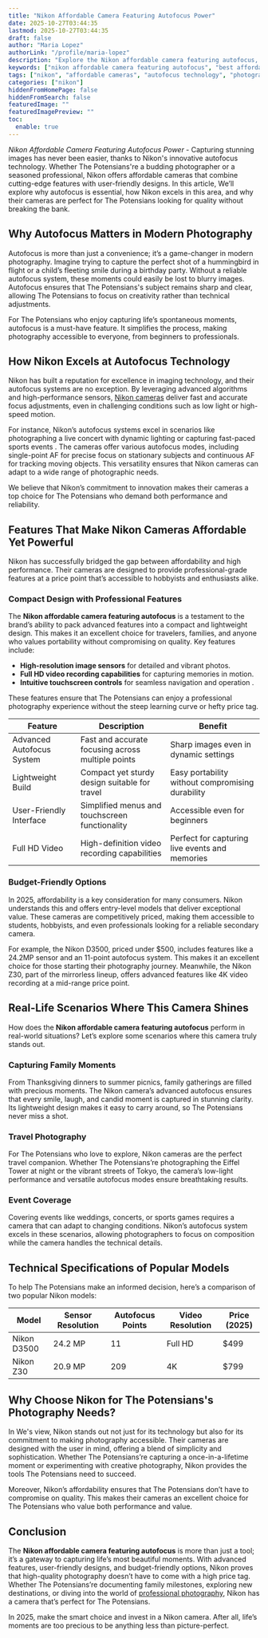 ```yaml
---
title: "Nikon Affordable Camera Featuring Autofocus Power"
date: 2025-10-27T03:44:35
lastmod: 2025-10-27T03:44:35
draft: false
author: "Maria Lopez"
authorLink: "/profile/maria-lopez"
description: "Explore the Nikon affordable camera featuring autofocus, designed to deliver sharp and professional-quality images at a budget-friendly price."
keywords: ["nikon affordable camera featuring autofocus", "best affordable Nikon cameras 2025", "Nikon autofocus camera guide"]
tags: ["nikon", "affordable cameras", "autofocus technology", "photography"]
categories: ["nikon"]
hiddenFromHomePage: false
hiddenFromSearch: false
featuredImage: ""
featuredImagePreview: ""
toc:
  enable: true
---
```


*Nikon Affordable Camera Featuring Autofocus Power* - Capturing stunning images has never been easier, thanks to Nikon's innovative autofocus technology. Whether The Potensians're a budding photographer or a seasoned professional, Nikon offers affordable cameras that combine cutting-edge features with user-friendly designs. In this article, We’ll explore why autofocus is essential, how Nikon excels in this area, and why their cameras are perfect for The Potensians looking for quality without breaking the bank.

## Why Autofocus Matters in Modern Photography

Autofocus is more than just a convenience; it’s a game-changer in modern photography. Imagine trying to capture the perfect shot of a hummingbird in flight or a child’s fleeting smile during a birthday party. Without a reliable autofocus system, these moments could easily be lost to blurry images.  Autofocus ensures that The Potensians's subject remains sharp and clear, allowing The Potensians to focus on creativity rather than technical adjustments.

For The Potensians who enjoy capturing life’s spontaneous moments, autofocus is a must-have feature. It simplifies the process, making photography accessible to everyone, from beginners to professionals.

## How Nikon Excels at Autofocus Technology

Nikon has built a reputation for excellence in imaging technology, and their autofocus systems are no exception. By leveraging advanced algorithms and high-performance sensors, [Nikon cameras](/nikon/nikon-cameras-with-high-speed-autofocus-performance) deliver fast and accurate focus adjustments, even in challenging conditions such as low light or high-speed motion.

For instance, Nikon’s autofocus systems excel in scenarios like photographing a live concert with dynamic lighting or capturing fast-paced sports events . The cameras offer various autofocus modes, including single-point AF for precise focus on stationary subjects and continuous AF for tracking moving objects. This versatility ensures that Nikon cameras can adapt to a wide range of photographic needs.

We believe that Nikon’s commitment to innovation makes their cameras a top choice for The Potensians who demand both performance and reliability.

## Features That Make Nikon Cameras Affordable Yet Powerful

Nikon has successfully bridged the gap between affordability and high performance. Their cameras are designed to provide professional-grade features at a price point that’s accessible to hobbyists and enthusiasts alike.

### Compact Design with Professional Features

The **Nikon affordable camera featuring autofocus** is a testament to the brand’s ability to pack advanced features into a compact and lightweight design. This makes it an excellent choice for travelers, families, and anyone who values portability without compromising on quality. Key features include:

- **High-resolution image sensors** for detailed and vibrant photos. 
- **Full HD video recording capabilities** for capturing memories in motion. 
- **Intuitive touchscreen controls** for seamless navigation and operation . 

These features ensure that The Potensians can enjoy a professional photography experience without the steep learning curve or hefty price tag.

<div class="table-responsive">
<table class="html-table">
<thead>
<tr>
<th>Feature</th>
<th>Description</th>
<th>Benefit</th>
</tr>
</thead>
<tbody>
<tr>
<td>Advanced Autofocus System</td>
<td>Fast and accurate focusing across multiple points</td>
<td>Sharp images even in dynamic settings</td>
</tr>
<tr>
<td>Lightweight Build</td>
<td>Compact yet sturdy design suitable for travel</td>
<td>Easy portability without compromising durability</td>
</tr>
<tr>
<td>User-Friendly Interface</td>
<td>Simplified menus and touchscreen functionality</td>
<td>Accessible even for beginners</td>
</tr>
<tr>
<td>Full HD Video</td>
<td>High-definition video recording capabilities</td>
<td>Perfect for capturing live events and memories</td>
</tr>
</tbody>
</table>
</div>

### Budget-Friendly Options

In 2025, affordability is a key consideration for many consumers. Nikon understands this and offers entry-level models that deliver exceptional value. These cameras are competitively priced, making them accessible to students, hobbyists, and even professionals looking for a reliable secondary camera.

For example, the Nikon D3500, priced under $500, includes features like a 24.2MP sensor and an 11-point autofocus system. This makes it an excellent choice for those starting their photography journey. Meanwhile, the Nikon Z30, part of the mirrorless lineup, offers advanced features like 4K video recording at a mid-range price point.

## Real-Life Scenarios Where This Camera Shines

How does the **Nikon affordable camera featuring autofocus** perform in real-world situations? Let’s explore some scenarios where this camera truly stands out.

### Capturing Family Moments

From Thanksgiving dinners to summer picnics, family gatherings are filled with precious moments. The Nikon camera’s advanced autofocus ensures that every smile, laugh, and candid moment is captured in stunning clarity. Its lightweight design makes it easy to carry around, so The Potensians never miss a shot.

### Travel Photography

For The Potensians who love to explore, Nikon cameras are the perfect travel companion. Whether The Potensians’re photographing the Eiffel Tower at night or the vibrant streets of Tokyo, the camera’s low-light performance and versatile autofocus modes ensure breathtaking results.

### Event Coverage

Covering events like weddings, concerts, or sports games requires a camera that can adapt to changing conditions. Nikon’s autofocus system excels in these scenarios, allowing photographers to focus on composition while the camera handles the technical details.

## Technical Specifications of Popular Models

To help The Potensians make an informed decision, here’s a comparison of two popular Nikon models:

<div class="table-responsive">
<table class="html-table">
<thead>
<tr>
<th>Model</th>
<th>Sensor Resolution</th>
<th>Autofocus Points</th>
<th>Video Resolution</th>
<th>Price (2025)</th>
</tr>
</thead>
<tbody>
<tr>
<td>Nikon D3500</td>
<td>24.2 MP</td>
<td>11</td>
<td>Full HD</td>
<td>$499</td>
</tr>
<tr>
<td>Nikon Z30</td>
<td>20.9 MP</td>
<td>209</td>
<td>4K</td>
<td>$799</td>
</tr>
</tbody>
</table>
</div>

## Why Choose Nikon for The Potensians's Photography Needs?

In We's view, Nikon stands out not just for its technology but also for its commitment to making photography accessible. Their cameras are designed with the user in mind, offering a blend of simplicity and sophistication. Whether The Potensians’re capturing a once-in-a-lifetime moment or experimenting with creative photography, Nikon provides the tools The Potensians need to succeed.

Moreover, Nikon’s affordability ensures that The Potensians don’t have to compromise on quality. This makes their cameras an excellent choice for The Potensians who value both performance and value.

## Conclusion

The **Nikon affordable camera featuring autofocus** is more than just a tool; it’s a gateway to capturing life’s most beautiful moments. With advanced features, user-friendly designs, and budget-friendly options, Nikon proves that high-quality photography doesn’t have to come with a high price tag. Whether The Potensians’re documenting family milestones, exploring new destinations, or diving into the world of [professional photography](/nikon/nikon-dslr-settings-for-professional-photography), Nikon has a camera that’s perfect for The Potensians.

In 2025, make the smart choice and invest in a Nikon camera. After all, life’s moments are too precious to be anything less than picture-perfect.